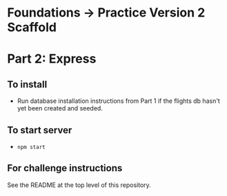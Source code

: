 # Foundations -> Practice Version 2 Scaffold

# Part 2: Express

## To install

* Run database installation instructions from Part 1 if the flights db hasn't
  yet been created and seeded.

## To start server

* `npm start`

## For challenge instructions

See the README at the top level of this repository.
